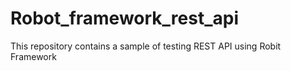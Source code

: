 # Robot_framework_rest_api
This repository contains a sample of testing REST API using Robit Framework
